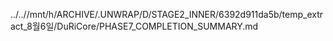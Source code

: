 ../..//mnt/h/ARCHIVE/.UNWRAP/D/STAGE2_INNER/6392d911da5b/temp_extract_8월6일/DuRiCore/PHASE7_COMPLETION_SUMMARY.md